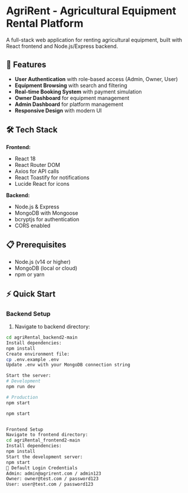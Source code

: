 # AgriRent - Agricultural Equipment Rental Platform

A full-stack web application for renting agricultural equipment, built with React frontend and Node.js/Express backend.

## 🚜 Features

- **User Authentication** with role-based access (Admin, Owner, User)
- **Equipment Browsing** with search and filtering
- **Real-time Booking System** with payment simulation
- **Owner Dashboard** for equipment management
- **Admin Dashboard** for platform management
- **Responsive Design** with modern UI

## 🛠️ Tech Stack

**Frontend:**
- React 18
- React Router DOM
- Axios for API calls
- React Toastify for notifications
- Lucide React for icons

**Backend:**
- Node.js & Express
- MongoDB with Mongoose
- bcryptjs for authentication
- CORS enabled

## 📋 Prerequisites

- Node.js (v14 or higher)
- MongoDB (local or cloud)
- npm or yarn

## ⚡ Quick Start

### Backend Setup

1. Navigate to backend directory:
```bash
cd agriRental_backend2-main
Install dependencies:
npm install
Create environment file:
cp .env.example .env
Update .env with your MongoDB connection string

Start the server:
# Development
npm run dev

# Production
npm start

npm start


Frontend Setup
Navigate to frontend directory:
cd agriRental_frontend2-main
Install dependencies:
npm install
Start the development server:
npm start
🔐 Default Login Credentials
Admin: admin@agrirent.com / admin123
Owner: owner@test.com / password123
User: user@test.com / password123

